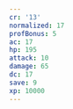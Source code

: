 ```yaml
---
cr: '13'
normalized: 17
profBonus: 5
ac: 17
hp: 195
attack: 10
damage: 65
dc: 17
save: 9
xp: 10000
---
```

